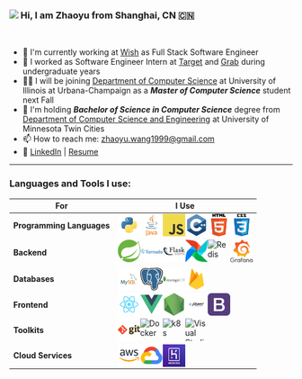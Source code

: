###  <img src="https://media.giphy.com/media/hvRJCLFzcasrR4ia7z/giphy.gif" width="25px"> Hi, I am Zhaoyu from Shanghai, CN :cn:

<!--
**WalkerWangUMN/WalkerWangUMN** is a ✨ _special_ ✨ repository because its `README.md` (this file) appears on your GitHub profile.

Here are some ideas to get you started:

- 🔭 I’m currently working on ...
- 🌱 I’m currently learning ...
- 👯 I’m looking to collaborate on ...
- 🤔 I’m looking for help with ...
- 💬 Ask me about ...
- 📫 How to reach me: ...
- 😄 Pronouns: ...
- ⚡ Fun fact: ...
-->
<br />

- :office: I'm currently working at [Wish](https://wish.com) as Full Stack Software Engineer
- :gem: I worked as Software Engineer Intern at [Target](https://www.target.com/) and [Grab](https://www.grab.com/sg/) during undergraduate years
- 👨‍🎓 I will be joining [Department of Computer Science](https://cs.illinois.edu/) at University of Illinois at Urbana-Champaign as a ***Master of Computer Science*** student next Fall
- :school: I'm holding ***Bachelor of Science in Computer Science*** degree from [Department of Computer Science and Engineering](https://cse.umn.edu/cs) at University of Minnesota Twin Cities
- :mailbox: How to reach me: <a href='mailto:zhaoyu.wang1999@gmail.com'>zhaoyu.wang1999@gmail.com</a>
- :pencil: [LinkedIn](https://www.linkedin.com/in/zy-w) | [Resume](https://drive.google.com/file/d/1iFp1MWBBk0WX8FQFUNxBLspsLs_2y9Qx/view?usp=sharing) 
---

### Languages and Tools I use:

**For** | **I Use**
--- | ---
**Programming Languages** | <img align="left" alt="Python" width="40px" src="https://raw.githubusercontent.com/github/explore/78df643247d429f6cc873026c0622819ad797942/topics/python/python.png" /> <img align="left" alt="Java" width="40px" src="https://raw.githubusercontent.com/github/explore/80688e429a7d4ef2fca1e82350fe8e3517d3494d/topics/java/java.png" /> <img align="left" alt="JavaScript" width="40px" src="https://raw.githubusercontent.com/github/explore/80688e429a7d4ef2fca1e82350fe8e3517d3494d/topics/javascript/javascript.png" /> <img align="left" alt="C++" width="40px" src="https://raw.githubusercontent.com/github/explore/78df643247d429f6cc873026c0622819ad797942/topics/cpp/cpp.png" /> <img align="left" alt="HTML5" width="40px" src="https://raw.githubusercontent.com/github/explore/80688e429a7d4ef2fca1e82350fe8e3517d3494d/topics/html/html.png" /> <img align="left" alt="CSS3" width="40px" src="https://raw.githubusercontent.com/github/explore/80688e429a7d4ef2fca1e82350fe8e3517d3494d/topics/css/css.png" />
**Backend** | <img align="left" alt="Spring" width="40px" src="https://github.com/WalkerWangUMN/WalkerWangUMN/blob/main/assets/spring.png" /> <img align="left" alt="Tornado" width="40px" src="https://github.com/WalkerWangUMN/WalkerWangUMN/blob/main/assets/tornado.png" /> <img align="left" alt="Flask" width="40px" src="https://raw.githubusercontent.com/github/explore/78df643247d429f6cc873026c0622819ad797942/topics/flask/flask.png" /> <img align="left" alt="Airflow" width="40px" src="https://github.com/WalkerWangUMN/WalkerWangUMN/blob/main/assets/airflow.png" /> <img align="left" alt="Redis" width="40px" height="45px" src="https://www.drupal.org/files/project-images/redis-logo.png" /> <img align="left" alt="Grafana" width="40px" src="https://github.com/WalkerWangUMN/WalkerWangUMN/blob/main/assets/grafana.png" />
**Databases** | <img align="left" alt="MySQL" width="40px" src="https://raw.githubusercontent.com/github/explore/80688e429a7d4ef2fca1e82350fe8e3517d3494d/topics/mysql/mysql.png" /> <img align="left" alt="PostgreSQL" width="40px" src="https://raw.githubusercontent.com/github/explore/80688e429a7d4ef2fca1e82350fe8e3517d3494d/topics/postgresql/postgresql.png" /> <img align="left" alt="MongoDB" width="40px" src="https://raw.githubusercontent.com/github/explore/80688e429a7d4ef2fca1e82350fe8e3517d3494d/topics/mongodb/mongodb.png" /> <img align="left" alt="Firebase" width="40px" src="https://raw.githubusercontent.com/github/explore/80688e429a7d4ef2fca1e82350fe8e3517d3494d/topics/firebase/firebase.png" />
**Frontend** | <img align="left" alt="React" width="40px" src="https://raw.githubusercontent.com/github/explore/80688e429a7d4ef2fca1e82350fe8e3517d3494d/topics/react/react.png" />  <img align="left" alt="Vue" width="40px" src="https://raw.githubusercontent.com/github/explore/80688e429a7d4ef2fca1e82350fe8e3517d3494d/topics/vue/vue.png" /> <img align="left" alt="Node.js" width="40px" src="https://raw.githubusercontent.com/github/explore/80688e429a7d4ef2fca1e82350fe8e3517d3494d/topics/nodejs/nodejs.png" /> <img align="left" alt="Jquery" width="40px" src="https://raw.githubusercontent.com/github/explore/80688e429a7d4ef2fca1e82350fe8e3517d3494d/topics/jquery/jquery.png" /> <img align="left" alt="Bootstrap" width="40px" src="https://raw.githubusercontent.com/github/explore/80688e429a7d4ef2fca1e82350fe8e3517d3494d/topics/bootstrap/bootstrap.png" />
**Toolkits** | <img align="left" alt="Git" width="40px" src="https://raw.githubusercontent.com/github/explore/80688e429a7d4ef2fca1e82350fe8e3517d3494d/topics/git/git.png" /> <img align="left" alt="Docker" width="40px" src="https://www.docker.com/sites/default/files/d8/2019-07/vertical-logo-monochromatic.png" /> <img align="left" alt="k8s" width="40px" height="40px" src="https://d1.awsstatic.com/PAC/kuberneteslogo.eabc6359f48c8e30b7a138c18177f3fd39338e05.png" /> <img align="left" alt="Visual Studio Code" width="40px" height="40px" src="https://upload.wikimedia.org/wikipedia/commons/thumb/3/35/Tux.svg/300px-Tux.svg.png" />
**Cloud Services** | <img align="left" alt="AWS" width="40px" src="https://raw.githubusercontent.com/github/explore/80688e429a7d4ef2fca1e82350fe8e3517d3494d/topics/aws/aws.png" /> <img align="left" alt="Google Cloud Platform" width="40px" src="https://github.com/WalkerWangUMN/WalkerWangUMN/blob/main/assets/gcp.png" />  <img align="left" alt="Heroku" width="40px" src="https://github.com/WalkerWangUMN/WalkerWangUMN/blob/main/assets/heroku.png" /> 

<br />
